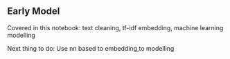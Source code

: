Early Model
-

Covered in this notebook:
text cleaning,
tf-idf embedding,
machine learning modelling


Next thing to do:
Use nn based to embedding,to modelling